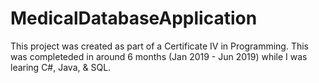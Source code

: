 # MedicalDatabaseApplication
 
This project was created as part of a Certificate IV in Programming.
This was completeded in around 6 months (Jan 2019 - Jun 2019) while I was learing C#, Java, & SQL.